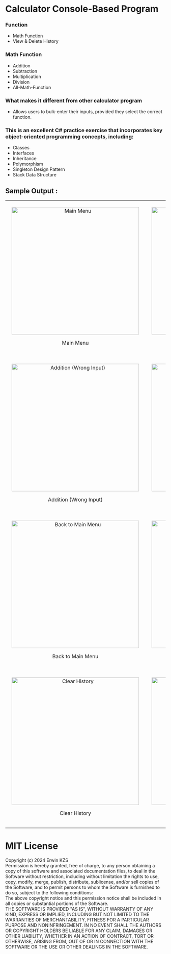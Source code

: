 # Calculator Console-Based Program

### Function
- Math Function
- View & Delete History

### Math Function
- Addition
- Subtraction
- Multiplication
- Division
- All-Math-Function

### What makes it different from other calculator program
- Allows users to bulk-enter their inputs, provided they select the correct function.

### This is an excellent C# practice exercise that incorporates key object-oriented programming concepts, including:
- Classes
- Interfaces
- Inheritance
- Polymorphism
- Singleton Design Pattern
- Stack Data Structure

## Sample Output :
<table style="width: 100%; table-layout: fixed; border-collapse: collapse;">
  <tr>
    <td style="width: 50%; text-align: center; padding: 20px;">
      <img src="https://github.com/user-attachments/assets/4f707c65-123d-45a9-af24-1ea26df35e21" alt="Main Menu" style="width: 400px; height: auto;">
      <p>Main Menu</p>
    </td>
    <td style="width: 50%; text-align: center; padding: 20px;">
      <img src="https://github.com/user-attachments/assets/4ce1a962-2039-4f50-8614-4171b055c019" alt="Addition" style="width: 400px; height: auto;">
      <p>Addition</p>
    </td>
  </tr>
  <tr>
    <td style="width: 50%; text-align: center; padding: 20px;">
      <img src="https://github.com/user-attachments/assets/8f98fd73-266a-4a3e-b134-4f264825cacd" alt="Addition (Wrong Input)" style="width: 400px; height: auto;">
      <p>Addition (Wrong Input)</p>
    </td>
    <td style="width: 50%; text-align: center; padding: 20px;">
      <img src="https://github.com/user-attachments/assets/d4b3a3b0-8ba8-45d4-b875-90baeab21494" alt="All Math Functions" style="width: 400px; height: auto;">
      <p>All Math Functions</p>
    </td>
  </tr>
  <tr>
    <td style="width: 50%; text-align: center; padding: 20px;">
      <img src="https://github.com/user-attachments/assets/fbc7ce07-ec8f-4b25-a903-4e1d2dec20a8" alt="Back to Main Menu" style="width: 400px; height: auto;">
      <p>Back to Main Menu</p>
    </td>
    <td style="width: 50%; text-align: center; padding: 20px;">
      <img src="https://github.com/user-attachments/assets/4bcea606-7bb8-41c5-b83a-48bedcec808b" alt="View History" style="width: 400px; height: auto;">
      <p>View History</p>
    </td>
  </tr>
  <tr>
    <td style="width: 50%; text-align: center; padding: 20px;">
      <img src="https://github.com/user-attachments/assets/815569d7-6798-4d07-8391-c4b4d666d66c" alt="Clear History" style="width: 400px; height: auto;">
      <p>Clear History</p>
    </td>
    <td style="width: 50%; text-align: center; padding: 20px;">
      <img src="https://github.com/user-attachments/assets/204e914b-7472-4c62-a894-975ad9f0340d" alt="View Empty History" style="width: 400px; height: auto;">
      <p>View Empty History</p>
    </td>
  </tr>
</table>

# MIT License
Copyright (c) 2024 Erwin KZS <br>
Permission is hereby granted, free of charge, to any person obtaining a copy of this software and associated documentation files, to deal in the Software without restriction, 
including without limitation the rights to use, copy, modify, merge, publish, distribute, sublicense, and/or sell copies of the Software, and to permit persons to whom the Software is furnished 
to do so, subject to the following conditions:<br>
The above copyright notice and this permission notice shall be included in all copies or substantial portions of the Software.<br>
THE SOFTWARE IS PROVIDED "AS IS", WITHOUT WARRANTY OF ANY KIND, EXPRESS OR IMPLIED, INCLUDING BUT NOT LIMITED TO THE WARRANTIES OF MERCHANTABILITY, FITNESS FOR A PARTICULAR PURPOSE AND NONINFRINGEMENT. 
IN NO EVENT SHALL THE AUTHORS OR COPYRIGHT HOLDERS BE LIABLE FOR ANY CLAIM, DAMAGES OR OTHER LIABILITY, WHETHER IN AN ACTION OF CONTRACT, TORT OR OTHERWISE, ARISING FROM, OUT OF OR IN CONNECTION WITH 
THE SOFTWARE OR THE USE OR OTHER DEALINGS IN THE SOFTWARE.<br>
